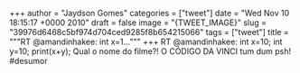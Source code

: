 
+++
author = "Jaydson Gomes"
categories = ["tweet"]
date = "Wed Nov 10 18:15:17 +0000 2010"
draft = false
image = "{TWEET_IMAGE}"
slug = "39976d6468c5bf974d704ced9285f8b654215066"
tags = ["tweet"]
title = """RT @amandinhakee: int x=1..."""
+++
RT @amandinhakee: int x=10; int y=10; print(x+y); Qual o nome do filme?! O CÓDIGO DA VINCI tum dum psh! #desumor
